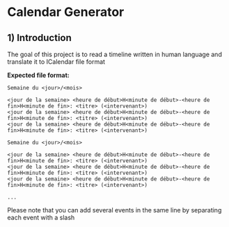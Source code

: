 # Calendar Generator

## 1) Introduction

The goal of this project is to read a timeline written in human language and translate it to ICalendar file format

__Expected file format:__

```
Semaine du <jour>/<mois>

<jour de la semaine> <heure de début>H<minute de début>-<heure de fin>H<minute de fin>: <titre> (<intervenant>)
<jour de la semaine> <heure de début>H<minute de début>-<heure de fin>H<minute de fin>: <titre> (<intervenant>)
<jour de la semaine> <heure de début>H<minute de début>-<heure de fin>H<minute de fin>: <titre> (<intervenant>)

Semaine du <jour>/<mois>

<jour de la semaine> <heure de début>H<minute de début>-<heure de fin>H<minute de fin>: <titre> (<intervenant>)
<jour de la semaine> <heure de début>H<minute de début>-<heure de fin>H<minute de fin>: <titre> (<intervenant>)
<jour de la semaine> <heure de début>H<minute de début>-<heure de fin>H<minute de fin>: <titre> (<intervenant>)

...
```

Please note that you can add several events in the same line by separating each event with a slash

